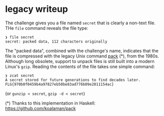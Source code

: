 # legacy writeup

The challenge gives you a file named `secret` that is clearly a non-text file. THe `file` command reveals the file type:

```
❯ file secret
secret: packed data, 112 characters originally
```

The "packed data", combined with the challenge's name, indicates that the file is compressed with the legacy Unix command [pack](https://en.wikipedia.org/wiki/Pack_%28compression%29) (*), from the 1980s. Although long obsolete, support to unpack files is still built into a modern Linux's `gzip`. Reading the contents of the file takes one simple command:

```
❯ zcat secret
A secret stored for future generations to find decades later.
FLG{970b0f0459b4a97827eb50be83ad776b09e2011154ac}
```

(or `gunzip < secret`, `gzip -d < secret`)

(*) Thanks to this implementation in Haskell: https://github.com/koalaman/pack
